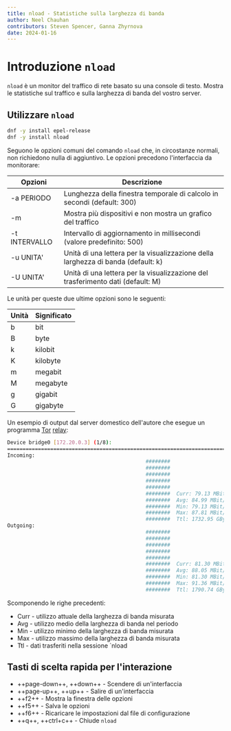 ```yaml
---
title: nload - Statistiche sulla larghezza di banda
author: Neel Chauhan
contributors: Steven Spencer, Ganna Zhyrnova
date: 2024-01-16
---
```


# Introduzione `nload`

`nload` è un monitor del traffico di rete basato su una console di testo. Mostra le statistiche sul traffico e sulla larghezza di banda del vostro server.

## Utilizzare `nload`

```bash
dnf -y install epel-release
dnf -y install nload
```

Seguono le opzioni comuni del comando `nload` che, in circostanze normali, non richiedono nulla di aggiuntivo. Le opzioni precedono l'interfaccia da monitorare:

| Opzioni       | Descrizione                                                                                                          |
| ------------- | -------------------------------------------------------------------------------------------------------------------- |
| -a PERIODO    | Lunghezza della finestra temporale di calcolo in secondi (default: 300)           |
| -m            | Mostra più dispositivi e non mostra un grafico del traffico                                                          |
| -t INTERVALLO | Intervallo di aggiornamento in millisecondi (valore predefinito: 500)             |
| -u UNITA'     | Unità di una lettera per la visualizzazione della larghezza di banda (default: k) |
| -U UNITA'     | Unità di una lettera per la visualizzazione del trasferimento dati (default: M)   |

Le unità per queste due ultime opzioni sono le seguenti:

| Unità | Significato |
| ----- | ----------- |
| b     | bit         |
| B     | byte        |
| k     | kilobit     |
| K     | kilobyte    |
| m     | megabit     |
| M     | megabyte    |
| g     | gigabit     |
| G     | gigabyte    |

Un esempio di output dal server domestico dell'autore che esegue un programma [Tor](https://www.torproject.org/) [relay](https://community.torproject.org/relay/types-of-relays/):

```bash
Device bridge0 [172.20.0.3] (1/8):
================================================================================
Incoming:
                                             ########
                                             ########
                                             ########
                                             ########
                                             ########
                                             ########  Curr: 79.13 MBit/s
                                             ########  Avg: 84.99 MBit/s
                                             ########  Min: 79.13 MBit/s
                                             ########  Max: 87.81 MBit/s
                                             ########  Ttl: 1732.95 GByte
Outgoing:
                                             ########
                                             ########
                                             ########
                                             ########
                                             ########
                                             ########  Curr: 81.30 MBit/s
                                             ########  Avg: 88.05 MBit/s
                                             ########  Min: 81.30 MBit/s
                                             ########  Max: 91.36 MBit/s
                                             ########  Ttl: 1790.74 GByte
```

Scomponendo le righe precedenti:

 - Curr - utilizzo attuale della larghezza di banda misurata
 - Avg - utilizzo medio della larghezza di banda nel periodo
 - Min - utilizzo minimo della larghezza di banda misurata
 - Max - utilizzo massimo della larghezza di banda misurata
 - Ttl - dati trasferiti nella sessione \`nload

## Tasti di scelta rapida per l'interazione

 - \++page-down++, ++down++ - Scendere di un'interfaccia
 - \++page-up++, ++up++ - Salire di un'interfaccia
 - \++f2++ - Mostra la finestra delle opzioni
 - \++f5++ - Salva le opzioni
 - \++f6++ - Ricaricare le impostazioni dal file di configurazione
 - \++q++, ++ctrl+c++ - Chiude `nload`
